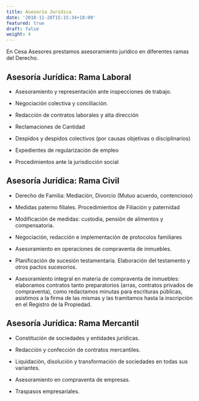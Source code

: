 ```yaml
---
title: Asesoría Jurídica
date: '2018-11-28T15:15:34+10:00'
featured: true
draft: false
weight: 4
---
```

En Cesa Asesores prestamos asesoramiento jurídico en diferentes ramas del Derecho.

## Asesoría Jurídica: Rama Laboral

*   Asesoramiento y representación ante inspecciones de trabajo.

*   Negociación colectiva y conciliación.

*   Redacción de contratos laborales y alta dirección

*   Reclamaciones de Cantidad

*   Despidos y despidos colectivos (por causas objetivas o disciplinarios)

*   Expedientes de regularización de empleo

*   Procedimientos ante la jurisdicción social

## Asesoría Jurídica: Rama Civil

*   Derecho de Familia: Mediación, Divorcio (Mutuo acuerdo, contencioso)

*   Medidas paterno filiales. Procedimientos de Filiación y paternidad

*   Modificación de medidas: custodia, pensión de alimentos y compensatoria.

*   Negociación, redacción e implementación de protocolos familiares

*   Asesoramiento en operaciones de compraventa de inmuebles.

*   Planificación de sucesión testamentaria. Elaboración del testamento y otros pactos sucesorios.

*   Asesoramiento integral en materia de compraventa de inmuebles: elaboramos contratos tanto preparatorios (arras, contratos privados de compraventa), como redactamos minutas para escrituras públicas, asistimos a la firma de las mismas y las tramitamos hasta la inscripción en el Registro de la Propiedad.

## Asesoría Jurídica: Rama Mercantil

*   Constitución de sociedades y entidades jurídicas.

*   Redacción y confección de contratos mercantiles.

*   Liquidación, disolución y transformación de sociedades en todas sus variantes.

*   Asesoramiento en compraventa de empresas.

*   Traspasos empresariales.
